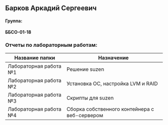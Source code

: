 ## Барков Аркадий Сергеевич  
#### Группа:   
**ББСО-01-18**
### Отчеты по лабораторным работам:  
| Название папки | Назначение |
|-------|-------|
|Лабораторная работа №1 | Решение suzen |
|Лабораторная работа №2 |Установка OC, настройка LVM и RAID|
|Лабораторная работа №3 | Скрипты для suzen |
|Лабораторная работа №4 |Сборка собственного контейнера с веб-сервером|